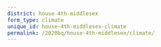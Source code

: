 ```yaml
---
district: house-4th-middlesex
form_type: climate
unique_id: house-4th-middlesex-climate
permalink: /2020bq/house-4th-middlesex/climate/
---
```

